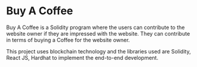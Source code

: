 # Buy A Coffee

Buy A Coffee is a Solidity program where the users can contribute to the website owner if they are impressed with the website. They can contribute in terms of buying a Coffee for the website owner. 

This project uses blockchain technology and the libraries used are Solidity, React JS, Hardhat to implement the end-to-end development.




